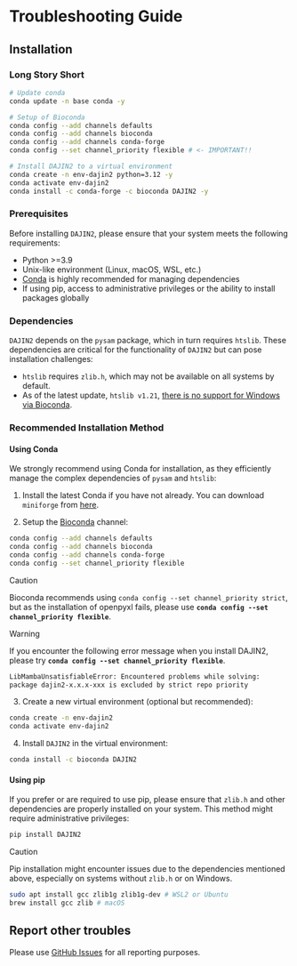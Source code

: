 # Troubleshooting Guide

## Installation

### Long Story Short

```bash
# Update conda
conda update -n base conda -y

# Setup of Bioconda
conda config --add channels defaults
conda config --add channels bioconda
conda config --add channels conda-forge
conda config --set channel_priority flexible # <- IMPORTANT!!

# Install DAJIN2 to a virtual environment
conda create -n env-dajin2 python=3.12 -y
conda activate env-dajin2
conda install -c conda-forge -c bioconda DAJIN2 -y
```

### Prerequisites

Before installing `DAJIN2`, please ensure that your system meets the following requirements:

- Python >=3.9
- Unix-like environment (Linux, macOS, WSL, etc.)
- [Conda](https://docs.conda.io/en/latest/) is highly recommended for managing dependencies
- If using pip, access to administrative privileges or the ability to install packages globally

### Dependencies

`DAJIN2` depends on the `pysam` package, which in turn requires `htslib`. These dependencies are critical for the functionality of `DAJIN2` but can pose installation challenges:

- `htslib` requires `zlib.h`, which may not be available on all systems by default.
- As of the latest update, `htslib v1.21`, [there is no support for Windows via Bioconda](https://anaconda.org/bioconda/htslib).

### Recommended Installation Method

#### Using Conda

We strongly recommend using Conda for installation, as they efficiently manage the complex dependencies of `pysam` and `htslib`:

1. Install the latest Conda if you have not already. You can download `miniforge` from [here](https://github.com/conda-forge/miniforge?tab=readme-ov-file#miniforge3).

2. Setup the [Bioconda](https://bioconda.github.io/) channel:

```bash
conda config --add channels defaults
conda config --add channels bioconda
conda config --add channels conda-forge
conda config --set channel_priority flexible
```

> [!CAUTION]
> Bioconda recommends using `conda config --set channel_priority strict`, but as the installation of openpyxl fails, please use **`conda config --set channel_priority flexible`**.

> [!WARNING]
> If you encounter the following error message when you install DAJIN2, please try **`conda config --set channel_priority flexible`**.
> ```bash
> LibMambaUnsatisfiableError: Encountered problems while solving:
> package dajin2-x.x.x-xxx is excluded by strict repo priority
> ```

3. Create a new virtual environment (optional but recommended):

```bash
conda create -n env-dajin2
conda activate env-dajin2
```

4. Install `DAJIN2` in the virtual environment:
```bash
conda install -c bioconda DAJIN2
```

#### Using pip

If you prefer or are required to use pip, please ensure that `zlib.h` and other dependencies are properly installed on your system. This method might require administrative privileges:

```bash
pip install DAJIN2
```

> [!CAUTION]
> Pip installation might encounter issues due to the dependencies mentioned above, especially on systems without `zlib.h` or on Windows.
> ```bash
> sudo apt install gcc zlib1g zlib1g-dev # WSL2 or Ubuntu  
> brew install gcc zlib # macOS
> ```


## Report other troubles

Please use [GitHub Issues](https://github.com/akikuno/DAJIN2/issues) for all reporting purposes.  
